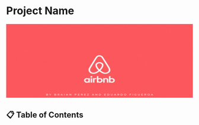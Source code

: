 # **Project Name**
<p align="center">
  <img src="airbnb banner.gif" width="650" height="200">
</p>

## **📋 Table of Contents**
